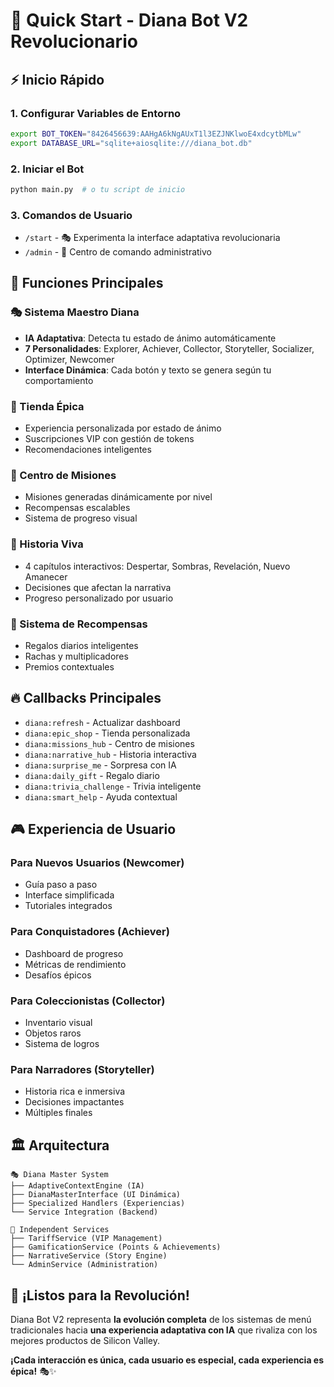 # 🚀 Quick Start - Diana Bot V2 Revolucionario

## ⚡ Inicio Rápido

### 1. Configurar Variables de Entorno
```bash
export BOT_TOKEN="8426456639:AAHgA6kNgAUxT1l3EZJNKlwoE4xdcytbMLw"
export DATABASE_URL="sqlite+aiosqlite:///diana_bot.db"
```

### 2. Iniciar el Bot
```bash
python main.py  # o tu script de inicio
```

### 3. Comandos de Usuario
- `/start` - 🎭 Experimenta la interface adaptativa revolucionaria
- `/admin` - 👑 Centro de comando administrativo

## 🎯 Funciones Principales

### 🎭 Sistema Maestro Diana
- **IA Adaptativa**: Detecta tu estado de ánimo automáticamente
- **7 Personalidades**: Explorer, Achiever, Collector, Storyteller, Socializer, Optimizer, Newcomer
- **Interface Dinámica**: Cada botón y texto se genera según tu comportamiento

### 🛒 Tienda Épica
- Experiencia personalizada por estado de ánimo
- Suscripciones VIP con gestión de tokens
- Recomendaciones inteligentes

### 🎯 Centro de Misiones
- Misiones generadas dinámicamente por nivel
- Recompensas escalables
- Sistema de progreso visual

### 📖 Historia Viva
- 4 capítulos interactivos: Despertar, Sombras, Revelación, Nuevo Amanecer
- Decisiones que afectan la narrativa
- Progreso personalizado por usuario

### 🎁 Sistema de Recompensas
- Regalos diarios inteligentes
- Rachas y multiplicadores
- Premios contextuales

## 🔥 Callbacks Principales

- `diana:refresh` - Actualizar dashboard
- `diana:epic_shop` - Tienda personalizada
- `diana:missions_hub` - Centro de misiones
- `diana:narrative_hub` - Historia interactiva
- `diana:surprise_me` - Sorpresa con IA
- `diana:daily_gift` - Regalo diario
- `diana:trivia_challenge` - Trivia inteligente
- `diana:smart_help` - Ayuda contextual

## 🎮 Experiencia de Usuario

### Para Nuevos Usuarios (Newcomer)
- Guía paso a paso
- Interface simplificada
- Tutoriales integrados

### Para Conquistadores (Achiever)
- Dashboard de progreso
- Métricas de rendimiento
- Desafíos épicos

### Para Coleccionistas (Collector)
- Inventario visual
- Objetos raros
- Sistema de logros

### Para Narradores (Storyteller)
- Historia rica e inmersiva
- Decisiones impactantes
- Múltiples finales

## 🏛️ Arquitectura

```
🎭 Diana Master System
├── AdaptiveContextEngine (IA)
├── DianaMasterInterface (UI Dinámica)
├── Specialized Handlers (Experiencias)
└── Service Integration (Backend)

💎 Independent Services
├── TariffService (VIP Management)
├── GamificationService (Points & Achievements)
├── NarrativeService (Story Engine)
└── AdminService (Administration)
```

## 🚀 ¡Listos para la Revolución!

Diana Bot V2 representa **la evolución completa** de los sistemas de menú tradicionales hacia **una experiencia adaptativa con IA** que rivaliza con los mejores productos de Silicon Valley.

**¡Cada interacción es única, cada usuario es especial, cada experiencia es épica!** 🎭✨